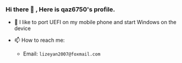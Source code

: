 ### Hi there 👋 , Here is qaz6750's profile.

- 🔭 I like to port UEFI on my mobile phone and start Windows on the device

- 📫 How to reach me: 
  * Email: `lizeyan2007@foxmail.com`

